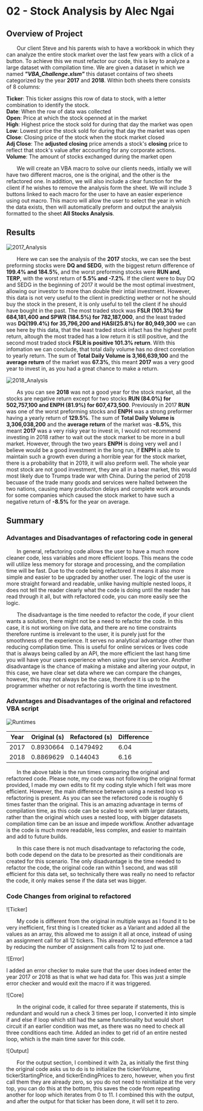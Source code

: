 # 02 - Stock Analysis by Alec Ngai

## Overview of Project

&nbsp;&nbsp;&nbsp;&nbsp;&nbsp;&nbsp; Our client Steve and his parents wish to have a workbook in which they can analyze the entire stock market over the last few years with a click of a button. To achieve this we must refactor our code, this is key to analyze a large dataset with compilation time. We are given a dataset in which we named ***"VBA_Challenge.xlsm"*** this dataset contains of two sheets categorized by the year **2017** and **2018**. Within both sheets there consists of 8 columns: 

**Ticker**:  This ticker assigns this row of data to stock, with a letter combination to identify the stock.  \
**Date**: When the row of data was collected \
**Open**: Price at which the stock openned at in the market \
**High**: Highest price the stock sold for during that day the market was open \
**Low**: Lowest price the stock sold for during that day the market was open \
**Close**: Closing price of the stock when the stock market closed \
**Adj Close**: The **adjusted closing** price amends a stock's **closing** price to reflect that stock's value after accounting for any corporate actions. \
**Volume**: The amount of stocks exchanged during the market open 

&nbsp;&nbsp;&nbsp;&nbsp;&nbsp;&nbsp; We will create an VBA macro to solve our clients needs, intially we will have two different macros, one is the original, and the other is the refactored one. In addition, we will also include a clear function for the client if he wishes to remove the analysis form the sheet. We will include 3 buttons linked to each macro for the user to have an easier experience using out macro. This macro will allow the user to select the year in which the data exists, then will automatically preform and output the analysis formatted to the sheet **All Stocks Analysis**. 

## Results

![2017_Analysis](https://github.com/alecngai/02-Stock_Analysis/blob/main/Resources/VBA_Challenge_2017.png)

&nbsp;&nbsp;&nbsp;&nbsp;&nbsp;&nbsp; Here we can see the analysis of the **2017** stocks, we can see the best preforming stocks were **DQ and SEDG**, with the biggest return difference of **199.4% and 184.5%**, and the worst preforming stocks were **RUN and, TERP**, with the worst return of **5.5% and -7.2%**. If the client were to buy DQ and SEDG in the beginning of 2017 it would be the most optimal investment,  allowing our investor to more than double their intial investment.  However, this data is not very useful to the client in predicting wether or not he should buy the stock in the present, it is only useful to tell the client if he should have bought in the past.  The most traded stock was **FSLR (101.3%) for 684,181,400 and SPWR (184.5%) for 782,187,000**, and the least traded was **DQ(199.4%) for 35,796,200 and HASI(25.8%) for 80,949,300** we can see here by this data, that the  least traded stock infact has the highest profit return, altough the most traded has a low return it is still positive, and the second most traded stock **FSLR is positive 101.3% return**. With this infomation we can conclude, that total daily volume has no direct corelation to yearly return.  The sum of **Total Daily Volume is 3,166,639,100** and the **average return** of the market was **67.3%**, this meant **2017** was a very good year to invest in, as you had a great chance to make a return. 

![2018_Analysis](https://github.com/alecngai/02-Stock_Analysis/blob/main/Resources/VBA_Challenge_2018.png)

&nbsp;&nbsp;&nbsp;&nbsp;&nbsp;&nbsp; As you can see **2018** was not a good year for the stock market, all the stocks are negative return except for two stocks **RUN (84.0%) for 502,757,100 and ENPH (81.9%) for 607,473,500**. Previously in 2017 **RUN** was one of the worst preforming stocks and **ENPH** was a strong preformer having a yearly return of **129.5%**.  The sum of **Total Daily Volume is 3,306,038,200** and the **average return** of the market was **-8.5%**, this meant **2017** was a very risky year to invest in, I would not recommend investing in 2018 rather to wait out the stock market to be more in a bull market. However, through the two years **ENPH** is doing very well and I believe would be a good investment in the long run, if **ENPH** is able to maintain such a growth even during a horrible year for the stock market, there is a probability that in 2019, it will also preform well. The whole year most stock are not good investment, they are all in a bear market, this would most likely due to Trumps trade war with China. During the period of 2018 becuase of the trade many goods and services were halted between the two nations, causing many production delays and complete work arounds for some companies which caused the stock market to have such a negative return of **-8.5%** for the year on average. 

## Summary

### Advantages and Disadvantages of refactoring code in general

&nbsp;&nbsp;&nbsp;&nbsp;&nbsp;&nbsp; In general, refactoring code allows the user to have a much more cleaner code, less variables and more efficient loops. This means the code will utilize less memory for storage and processing, and the compilation time will be fast. Due to the code being refactored it means it also more simple and easier to be upgraded by another user. The logic of the user is more straight forward and readable, unlike having multiple nested loops, it does not tell the reader clearly what the code is doing until the reader has read through it all, but with refactored code, you can more easily see the logic. 

&nbsp;&nbsp;&nbsp;&nbsp;&nbsp;&nbsp; The disadvantage is the time needed to refactor the code, if your client wants a solution, there might not be a need to refactor the code. In this case, it is not working on live data, and there are no time constraints therefore runtime is irrelevant to the user, it is purely just for the smoothness of the experience. It serves no analytical advantage other than reducing compilation time. This is useful for online services or lives code that is always being called by an API, the more efficient the last hang time you will have your users experience when using your live service.  Another disadvantage is the chance of making a mistake and altering your output, in this case, we have clear set data where we can compare the changes, however, this may not always be the case, therefore it is up to the programmer whether or not refactoring is worth the time investment. 

### Advantages and Disadvantages of the original and refactored VBA script

![Runtimes](https://github.com/alecngai/02-Stock_Analysis/blob/main/Resources/Runtimes.png)


| Year | Original (s) | Refactored (s) |	 Difference |
|--|--|--|--|
| 2017 |  0.8930664 |0.1479492 | 6.04 |
| 2018 | 0.8869629 | 0.144043 | 6.16 |

&nbsp;&nbsp;&nbsp;&nbsp;&nbsp;&nbsp; In the above table is the run times comparing the original and refactored code. Please note, my code was not following the original format provided, I made my own edits to fit my coding style which I felt was more efficient. However, the main difference between using a nested loop vs refactoring is present.  As you can see the refactored code is roughly 6 times faster than the original. This is an amazing advantage in terms of compilation time, as this code can be scaled to work with larger datasets, rather than the original which uses a nested loop, with bigger datasets compilation time can be an issue and impede workflow. Another advantage is the code is much more readable, less complex, and easier to maintain and add to future builds. 

&nbsp;&nbsp;&nbsp;&nbsp;&nbsp;&nbsp; In this case there is not much disadvantage to refactoring the code, both code depend on the data to be presorted as their conditionals are created for this scenario. The only disadvantage is the time needed to refactor the code, the original code ran within 1 second, and was still efficient for this data set, so technically there was really no need to refactor the code, it only makes sense if the data set was bigger. 

### Code Changes from original to refactored 

![Ticker]

&nbsp;&nbsp;&nbsp;&nbsp;&nbsp;&nbsp; My code is different from the original in multiple ways as I found it to be very inefficient, first thing is I created ticker as a Variant and added all the values as an array, this allowed me to assign it all at once, instead of using an assignment call for all 12 tickers. This already increased efference a tad by reducing the number of assignment calls from 12 to just one. 

![Error]

I added an error checker to make sure that the user does indeed enter the year 2017 or 2018 as that is what we had data for. This was just a simple error checker and would exit the macro if it was triggered. 

![Core]

&nbsp;&nbsp;&nbsp;&nbsp;&nbsp;&nbsp; In the original code, it called for three separate if statements, this is redundant and would run a check 3 times per loop, I converted it into simple if and else if loop which still had the same functionality but would short circuit if an earlier condition was met, as there was no need to check all three conditions each time.  Added an index to get rid of an entire nested loop, which is the main time saver for this code. 

![Output]

&nbsp;&nbsp;&nbsp;&nbsp;&nbsp;&nbsp; For the output section, I combined it with 2a, as initially the first thing the original code asks us to do is to initialize the tickerVolume, tickerStartingPrice, and tickerEndingPrices to zero, however, when you first call them they are already zero, so you do not need to reinitialize at the very top, you can do this at the bottom, this saves the code from repeating another for loop which iterates from 0 to 11. I combined this with the output, and after the output for that ticker has been done, it will set it to zero. 